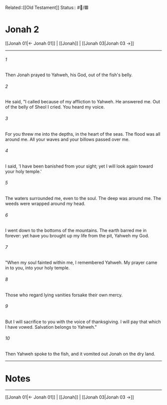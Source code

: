 Related::[[Old Testament]]
Status:: #📖/🟥
# Jonah 2

[[Jonah 01|← Jonah 01]] | [[Jonah]] | [[Jonah 03|Jonah 03 →]]
***



###### 1 
Then Jonah prayed to Yahweh, his God, out of the fish's belly. 

###### 2 
He said, "I called because of my affliction to Yahweh. He answered me. Out of the belly of Sheol I cried. You heard my voice. 

###### 3 
For you threw me into the depths, in the heart of the seas. The flood was all around me. All your waves and your billows passed over me. 

###### 4 
I said, 'I have been banished from your sight; yet I will look again toward your holy temple.' 

###### 5 
The waters surrounded me, even to the soul. The deep was around me. The weeds were wrapped around my head. 

###### 6 
I went down to the bottoms of the mountains. The earth barred me in forever: yet have you brought up my life from the pit, Yahweh my God. 

###### 7 
"When my soul fainted within me, I remembered Yahweh. My prayer came in to you, into your holy temple. 

###### 8 
Those who regard lying vanities forsake their own mercy. 

###### 9 
But I will sacrifice to you with the voice of thanksgiving. I will pay that which I have vowed. Salvation belongs to Yahweh." 

###### 10 
Then Yahweh spoke to the fish, and it vomited out Jonah on the dry land.

---
# Notes


***
[[Jonah 01|← Jonah 01]] | [[Jonah]] | [[Jonah 03|Jonah 03 →]]
